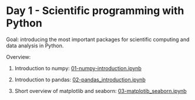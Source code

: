 # Day 1 - Scientific programming with Python

Goal: introducing the most important packages for scientific computing and data analysis in Python.

Overview:

1. Introduction to numpy: [01-numpy-introduction.ipynb](01-numpy-introduction.ipynb)

2. Introduction to pandas: [02-pandas_introduction.ipynb](02-pandas_introduction.ipynb)

3. Short overview of matplotlib and seaborn: [03-matplotib_seaborn.ipynb](03-matplotib_seaborn.ipynb)

